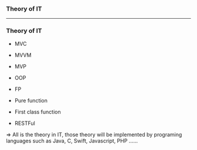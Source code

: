 ### Theory of IT

--------------------

### Theory of IT
  - MVC
  - MVVM
  - MVP
  
  - OOP
  - FP
  
  - Pure function
  - First class function
  
  - RESTFul
  
  
  => All is the theory in IT, those theory will be implemented by programing languages such as Java, C, Swift, Javascript, PHP ......
